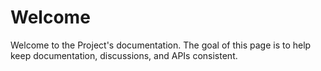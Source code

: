 # Welcome

Welcome to the Project's documentation.
The goal of this page is to help keep documentation, discussions, and APIs consistent.
